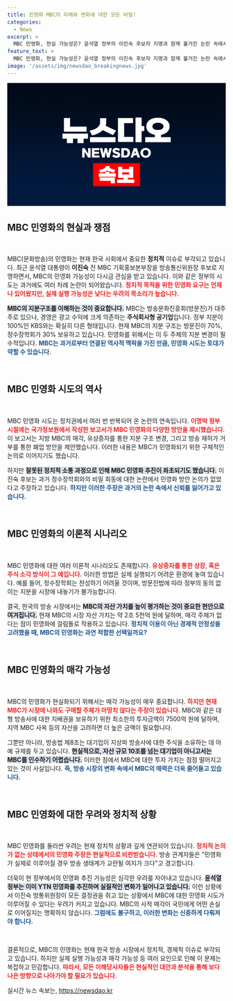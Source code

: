 ```yaml
---
title: 민영화 MBC의 미래와 변화에 대한 모든 비밀!
categories:
  - News
excerpt: >
  MBC 민영화, 현실 가능성은? 윤석열 정부의 이진숙 후보자 지명과 함께 불거진 논란 속에서 방송사 민영화의 위험성과 정치적 의도가 도마에 오른다. 과연 MBC는 사적 자본의 손에 넘어갈까?
feature_text: >
  MBC 민영화, 현실 가능성은? 윤석열 정부의 이진숙 후보자 지명과 함께 불거진 논란 속에서 방송사 민영화의 위험성과 정치적 의도가 도마에 오른다. 과연 MBC는 사적 자본의 손에 넘어갈까?
image: '/assets/img/newsdao_breakingnews.jpg'
---
```


<p><img src="/assets/img/newsdao_breakingnews.jpg" alt="firstkoreanews 속보" /></p>

<h2 data-ke-size="size26">MBC 민영화의 현실과 쟁점</h2>

<p data-ke-size="size16">&nbsp;</p>

<p>MBC(문화방송)의 민영화는 현재 한국 사회에서 중요한 <b>정치적</b> 이슈로 부각되고 있습니다. 최근 윤석열 대통령이 <b>이진숙</b> 전 MBC 기획홍보본부장을 방송통신위원장 후보로 지명하면서, MBC의 민영화 가능성이 다시금 관심을 받고 있습니다. 이와 같은 정부의 시도는 과거에도 여러 차례 논란이 되어왔습니다. <b><span style="color: #ee2323;">정치적 목적을 위한 민영화 요구는 언제나 있어왔지만, 실제 실행 가능성은 낮다는 우려의 목소리가 높습니다.</span></b> </p>

<p><b><span style="background-color: #21538527;">MBC의 지분구조를 이해하는 것이 중요합니다.</span></b> MBC는 방송문화진흥회(방문진)가 대주주로 있으나, 경영은 광고 수익에 크게 의존하는 <b>주식회사형 공기업</b>입니다. 정부 지분이 100%인 KBS와는 확실히 다른 형태입니다. 현재 MBC의 지분 구조는 방문진이 70%, 정수장학회가 30% 보유하고 있습니다. 민영화를 위해서는 이 두 주체의 지분 변경이 필수적입니다. <b><span style="color: #1a5490;">MBC는 과거로부터 연결된 역사적 맥락을 가진 만큼, 민영화 시도는 토대가 약할 수 있습니다.</span></b></p>

<p data-ke-size="size16">&nbsp;</p>

<h2 data-ke-size="size26">MBC 민영화 시도의 역사</h2>

<p data-ke-size="size16">&nbsp;</p>

<p>MBC 민영화 시도는 정치권에서 여러 번 반복되어 온 논란의 연속입니다. <b><span style="color: #ee2323;">이명박 정부 시절에는 국가정보원에서 작성한 보고서가 MBC 민영화의 다양한 방안을 제시했습니다.</span></b> 이 보고서는 지방 MBC의 매각, 유상증자를 통한 지분 구조 변경, 그리고 방송 재허가 거부를 통한 폐업 방안을 제안했습니다. 이러한 내용은 MBC가 민영화되기 위한 구체적인 논의로 이어지기도 했습니다.</p>

<p>하지만 <b><span style="background-color: #21538527;">잘못된 정치적 소통 과정으로 인해 MBC 민영화 추진이 좌초되기도 했습니다.</span></b> 이진숙 후보는 과거 정수장학회와의 비밀 회동에 대한 논란에서 민영화 방안 논의가 없었다고 주장하고 있습니다. <b><span style="color: #1a5490;">하지만 이러한 주장은 과거의 논란 속에서 신뢰를 잃어가고 있습니다.</span></b></p>

<p data-ke-size="size16">&nbsp;</p>

<h2 data-ke-size="size26">MBC 민영화의 이론적 시나리오</h2>

<p data-ke-size="size16">&nbsp;</p>

<p>MBC 민영화에 대한 여러 이론적 시나리오도 존재합니다. <b><span style="color: #ee2323;">유상증자를 통한 상장, 혹은 주식 소각 방식이 그 예입니다.</span></b> 이러한 방법은 실제 실행되기 어려운 환경에 놓여 있습니다. 예를 들어, 정수장학회는 찬성하기 어려울 것이며, 방문진법에 따라 정부의 동의 없이는 지분을 시장에 내놓기가 불가능합니다.</p>

<p>결국, 한국의 방송 시장에서는 <b><span style="background-color: #21538527;">MBC의 자산 가치를 높이 평가하는 것이 중요한 현안으로 여겨집니다.</span></b> 현재 MBC의 시장 자산 가치는 약 2조 5천억 원에 달하며, 매각 주체가 없다는 점이 민영화에 걸림돌로 작용하고 있습니다. <b><span style="color: #1a5490;">정치적 이용이 아닌 경제적 안정성을 고려했을 때, MBC의 민영화는 과연 적합한 선택일까요?</span></b></p>

<p data-ke-size="size16">&nbsp;</p>

<h2 data-ke-size="size26">MBC 민영화의 매각 가능성</h2>

<p data-ke-size="size16">&nbsp;</p>

<p>MBC의 민영화가 현실화되기 위해서는 매각 가능성이 매우 중요합니다. <b><span style="color: #ee2323;">하지만 현재 MBC가 시장에 나와도 구매할 주체가 마땅치 않다는 주장이 있습니다.</span></b> MBC와 같은 대형 방송사에 대한 지배권을 보유하기 위한 최소한의 투자금액이 7500억 원에 달하며, 지역 MBC 사옥 등의 자산을 고려하면 더 높은 금액이 필요합니다. </p>

<p>그뿐만 아니라, 방송법 제8조는 대기업이 지상파 방송사에 대한 주식을 소유하는 데 아예 규제를 두고 있습니다. <b><span style="background-color: #21538527;">현실적으로, 자산 규모 10조를 넘는 대기업이 아니고서는 MBC를 인수하기 어렵습니다.</span></b> 이러한 점에서 MBC에 대한 투자 가치는 점점 떨어지고 있는 것이 사실입니다. <b><span style="color: #1a5490;">즉, 방송 시장의 변화 속에서 MBC의 매력은 더욱 줄어들고 있습니다.</span></b></p>

<p data-ke-size="size16">&nbsp;</p>

<h2 data-ke-size="size26">MBC 민영화에 대한 우려와 정치적 상황</h2>

<p data-ke-size="size16">&nbsp;</p>

<p>MBC 민영화를 둘러싼 우려는 현재 정치적 상황과 깊게 연관되어 있습니다. <b><span style="color: #ee2323;">정치적 논의가 없는 상태에서의 민영화 주장은 현실적으로 비판받습니다.</span></b> 방송 관계자들은 "민영화가 실제로 이루어질 경우 방송 생태계가 교란될 여지가 크다"고 경고합니다. </p>

<p>더욱이 현 정부에서의 민영화 추진 가능성은 심각한 우려를 자아내고 있습니다. <b><span style="background-color: #21538527;">윤석열 정부는 이미 YTN 민영화를 추진하며 실질적인 변화가 일어나고 있습니다.</span></b> 이런 상황에서 이진숙 방통위원장이 모든 결정권을 쥐고 있는 상황에서 MBC에 대한 민영화 시도가 이루어질 수 있다는 우려가 커지고 있습니다. MBC의 사적 매각이 국민에게 어떤 손실로 이어질지는 명확하지 않습니다. <b><span style="color: #1a5490;">그럼에도 불구하고, 이러한 변화는 신중하게 다뤄져야 합니다.</span></b></p>

<p data-ke-size="size16">&nbsp;</p>

<p>결론적으로, MBC의 민영화는 현재 한국 방송 시장에서 정치적, 경제적 이슈로 부각되고 있습니다. 하지만 실제 실행 가능성과 매각 가능성 등 여러 요인으로 인해 이 문제는 복잡하고 민감합니다. <b><span style="color: #ee2323;">따라서, 모든 이해당사자들은 현실적인 대안과 분석을 통해 보다 나은 방향으로 나아가야 할 필요가 있습니다.</span></b></p>
실시간 뉴스 속보는, <a href="https://newsdao.kr" rel="dofollow">https://newsdao.kr</a>


